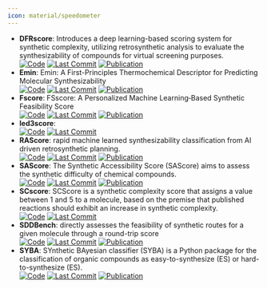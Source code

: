 ```yaml
---
icon: material/speedometer
---
```


- **DFRscore**: Introduces a deep learning-based scoring system for synthetic complexity, utilizing retrosynthetic analysis to evaluate the synthesizability of compounds for virtual screening purposes.  
		[![Code](https://img.shields.io/github/stars/Hwoo-Kim/DFRscore?style=for-the-badge&logo=github)](https://github.com/Hwoo-Kim/DFRscore) [![Last Commit](https://img.shields.io/github/last-commit/Hwoo-Kim/DFRscore?style=for-the-badge&logo=github)](https://github.com/Hwoo-Kim/DFRscore) [![Publication](https://img.shields.io/badge/Publication-Citations:5-blue?style=for-the-badge&logo=bookstack)](https://doi.org/10.1021/acs.jcim.3c01134) 
- **Emin**: Emin: A First-Principles Thermochemical Descriptor for Predicting Molecular Synthesizability  
		[![Code](https://img.shields.io/github/stars/andrewlee1030/Emin-A-First-Principles-Thermochemical-Descriptor-for-Predicting-Molecular-Synthesizability?style=for-the-badge&logo=github)](https://github.com/andrewlee1030/Emin-A-First-Principles-Thermochemical-Descriptor-for-Predicting-Molecular-Synthesizability) [![Last Commit](https://img.shields.io/github/last-commit/andrewlee1030/Emin-A-First-Principles-Thermochemical-Descriptor-for-Predicting-Molecular-Synthesizability?style=for-the-badge&logo=github)](https://github.com/andrewlee1030/Emin-A-First-Principles-Thermochemical-Descriptor-for-Predicting-Molecular-Synthesizability) [![Publication](https://img.shields.io/badge/Publication-Citations:0-blue?style=for-the-badge&logo=bookstack)](https://doi.org/10.1021/acs.jcim.3c01583) 
- **Fscore**: FSscore: A Personalized Machine Learning‐Based Synthetic Feasibility Score  
		[![Code](https://img.shields.io/github/stars/schwallergroup/fsscore?style=for-the-badge&logo=github)](https://github.com/schwallergroup/fsscore) [![Last Commit](https://img.shields.io/github/last-commit/schwallergroup/fsscore?style=for-the-badge&logo=github)](https://github.com/schwallergroup/fsscore) [![Publication](https://img.shields.io/badge/Publication-Citations:1-blue?style=for-the-badge&logo=bookstack)](https://doi.org/10.1002/cmtd.202400024) 
- **led3score**:   
		[![Code](https://img.shields.io/github/stars/AlanHassen/led3score?style=for-the-badge&logo=github)](https://github.com/AlanHassen/led3score) [![Last Commit](https://img.shields.io/github/last-commit/AlanHassen/led3score?style=for-the-badge&logo=github)](https://github.com/AlanHassen/led3score) 
- **RAScore**: rapid machine learned synthesizability classification from AI driven retrosynthetic planning.  
		[![Code](https://img.shields.io/github/stars/reymond-group/RAscore?style=for-the-badge&logo=github)](https://github.com/reymond-group/RAscore) [![Last Commit](https://img.shields.io/github/last-commit/reymond-group/RAscore?style=for-the-badge&logo=github)](https://github.com/reymond-group/RAscore) [![Publication](https://img.shields.io/badge/Publication-Citations:87-blue?style=for-the-badge&logo=bookstack)](https://doi.org/10.1039/d0sc05401a) 
- **SAScore**: The Synthetic Accessibility Score (SAScore) aims to assess the synthetic difficulty of chemical compounds.  
		[![Code](https://img.shields.io/github/stars/rdkit/rdkit?style=for-the-badge&logo=github)](https://github.com/rdkit/rdkit/tree/master/Contrib/SA_Score) [![Last Commit](https://img.shields.io/github/last-commit/rdkit/rdkit?style=for-the-badge&logo=github)](https://github.com/rdkit/rdkit/tree/master/Contrib/SA_Score) [![Publication](https://img.shields.io/badge/Publication-Citations:971-blue?style=for-the-badge&logo=bookstack)](https://doi.org/10.1186/1758-2946-1-8) 
- **SCscore**: SCScore is a synthetic complexity score that assigns a value between 1 and 5 to a molecule, based on the premise that published reactions should exhibit an increase in synthetic complexity.  
		[![Code](https://img.shields.io/github/stars/connorcoley/scscore?style=for-the-badge&logo=github)](https://github.com/connorcoley/scscore) [![Last Commit](https://img.shields.io/github/last-commit/connorcoley/scscore?style=for-the-badge&logo=github)](https://github.com/connorcoley/scscore) 
- **SDDBench**: directly assesses the feasibility of synthetic routes for a given molecule through a round-trip score  
		[![Code](https://img.shields.io/github/stars/SongtaoLiu0823/SDDBench?style=for-the-badge&logo=github)](https://github.com/SongtaoLiu0823/SDDBench) [![Last Commit](https://img.shields.io/github/last-commit/SongtaoLiu0823/SDDBench?style=for-the-badge&logo=github)](https://github.com/SongtaoLiu0823/SDDBench) [![Publication](https://img.shields.io/badge/Publication-Citations:0-blue?style=for-the-badge&logo=bookstack)](https://doi.org/10.48550/arXiv.2411.08306) 
- **SYBA**: SYnthetic BAyesian classifier (SYBA) is a Python package for the classification of organic compounds as easy-to-synthesize (ES) or hard-to-synthesize (ES).  
		[![Code](https://img.shields.io/github/stars/lich-uct/syba?style=for-the-badge&logo=github)](https://github.com/lich-uct/syba) [![Last Commit](https://img.shields.io/github/last-commit/lich-uct/syba?style=for-the-badge&logo=github)](https://github.com/lich-uct/syba) [![Publication](https://img.shields.io/badge/Publication-Citations:16-blue?style=for-the-badge&logo=bookstack)](https://doi.org/10.1186/s13321-017-0206-2) 
